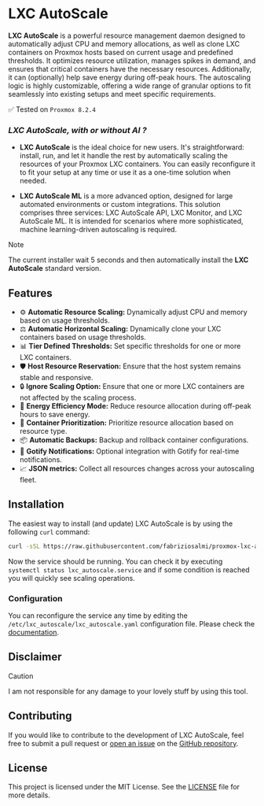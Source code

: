 # LXC AutoScale 

**LXC AutoScale** is a powerful resource management daemon designed to automatically adjust CPU and memory allocations, as well as clone LXC containers on Proxmox hosts based on current usage and predefined thresholds. It optimizes resource utilization, manages spikes in demand, and ensures that critical containers have the necessary resources. Additionally, it can (optionally) help save energy during off-peak hours. The autoscaling logic is highly customizable, offering a wide range of granular options to fit seamlessly into existing setups and meet specific requirements.

✅ Tested on `Proxmox 8.2.4`

### _LXC AutoScale, with or without AI ?_

- **LXC AutoScale** is the ideal choice for new users. It's straightforward: install, run, and let it handle the rest by automatically scaling the resources of your Proxmox LXC containers. You can easily reconfigure it to fit your setup at any time or use it as a one-time solution when needed.

- **LXC AutoScale ML** is a more advanced option, designed for large automated environments or custom integrations. This solution comprises three services: LXC AutoScale API, LXC Monitor, and LXC AutoScale ML. It is intended for scenarios where more sophisticated, machine learning-driven autoscaling is required. 


> [!NOTE]
> The current installer wait 5 seconds and then automatically install the **LXC AutoScale** standard version.

## Features

- ⚙️ **Automatic Resource Scaling:** Dynamically adjust CPU and memory based on usage thresholds.
- ⚖️ **Automatic Horizontal Scaling:** Dynamically clone your LXC containers based on usage thresholds.
- 📊 **Tier Defined Thresholds:** Set specific thresholds for one or more LXC containers.
- 🛡️ **Host Resource Reservation:** Ensure that the host system remains stable and responsive.
- 🔒 **Ignore Scaling Option:** Ensure that one or more LXC containers are not affected by the scaling process.
- 🌱 **Energy Efficiency Mode:** Reduce resource allocation during off-peak hours to save energy.
- 🚦 **Container Prioritization:** Prioritize resource allocation based on resource type.
- 📦 **Automatic Backups:** Backup and rollback container configurations.
- 🔔 **Gotify Notifications:** Optional integration with Gotify for real-time notifications.
- 📈 **JSON metrics:** Collect all resources changes across your autoscaling fleet. 

## Installation

The easiest way to install (and update) LXC AutoScale is by using the following `curl` command:

```bash
curl -sSL https://raw.githubusercontent.com/fabriziosalmi/proxmox-lxc-autoscale/main/install.sh | bash
```

Now the service should be running. You can check it by executing `systemctl status lxc_autoscale.service` and if some condition is reached you will quickly see scaling operations. 

### Configuration

You can reconfigure the service any time by editing the `/etc/lxc_autoscale/lxc_autoscale.yaml` configuration file.
Please check the [documentation](https://github.com/fabriziosalmi/proxmox-lxc-autoscale/blob/main/docs/lxc_autoscale.md).

## Disclaimer

> [!CAUTION]
> I am not responsible for any damage to your lovely stuff by using this tool.

## Contributing

If you would like to contribute to the development of LXC AutoScale, feel free to submit a pull request or [open an issue](https://github.com/fabriziosalmi/proxmox-lxc-autoscale/issues/new/choose) on the [GitHub repository](https://github.com/fabriziosalmi/proxmox-lxc-autoscale).

## License

This project is licensed under the MIT License. See the [LICENSE](LICENSE) file for more details.
